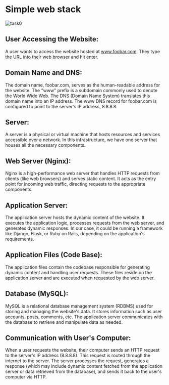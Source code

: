  # Simple web stack
<picture>
 <img alt="task0" src="https://i.imgur.com/yfTEKSb.png">
</picture>

 ## User Accessing the Website:

A user wants to access the website hosted at www.foobar.com. They type the URL into their web browser and hit enter.
 ## Domain Name and DNS:

The domain name, foobar.com, serves as the human-readable address for the website. The "www" prefix is a subdomain commonly used to denote the World Wide Web. The DNS (Domain Name System) translates this domain name into an IP address. The www DNS record for foobar.com is configured to point to the server's IP address, 8.8.8.8.
 ## Server:

A server is a physical or virtual machine that hosts resources and services accessible over a network. In this infrastructure, we have one server that houses all the necessary components.
 ## Web Server (Nginx):

Nginx is a high-performance web server that handles HTTP requests from clients (like web browsers) and serves static content. It acts as the entry point for incoming web traffic, directing requests to the appropriate components.
 ## Application Server:

The application server hosts the dynamic content of the website. It executes the application logic, processes requests from the web server, and generates dynamic responses. In our case, it could be running a framework like Django, Flask, or Ruby on Rails, depending on the application's requirements.
 ## Application Files (Code Base):

The application files contain the codebase responsible for generating dynamic content and handling user requests. These files reside on the application server and are executed when requested by the web server.
 ## Database (MySQL):

MySQL is a relational database management system (RDBMS) used for storing and managing the website's data. It stores information such as user accounts, posts, comments, etc. The application server communicates with the database to retrieve and manipulate data as needed.
 ## Communication with User's Computer:

When a user requests the website, their computer sends an HTTP request to the server's IP address (8.8.8.8). This request is routed through the internet to the server. The server processes the request, generates a response (which may include dynamic content fetched from the application server or data retrieved from the database), and sends it back to the user's computer via HTTP.
